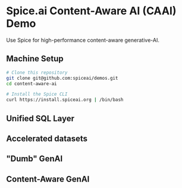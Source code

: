# Spice.ai Content-Aware AI (CAAI) Demo

Use Spice for high-performance content-aware generative-AI.

## Machine Setup

```bash
# Clone this repository
git clone git@github.com:spiceai/demos.git
cd content-aware-ai

# Install the Spice CLI
curl https://install.spiceai.org | /bin/bash
```

## Unified SQL Layer

## Accelerated datasets

## "Dumb" GenAI

## Content-Aware GenAI
